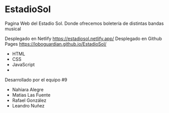 # EstadioSol
Pagina Web del Estadio Sol. Donde ofrecemos boletería de distintas bandas musical

Desplegado en Netlify
https://estadiosol.netlify.app/
Desplegado en Github Pages
https://loboguardian.github.io/EstadioSol/

 - HTML
 - CSS
 - JavaScript
 - 

Desarrollado por el equipo #9

- Nahiara Alegre 
- Matias Las Fuente
- Rafael González
- Leandro Nuñez

